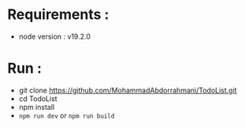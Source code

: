 # Requirements :
- node version : v19.2.0

# Run :
- git clone https://github.com/MohammadAbdorrahmani/TodoList.git
- cd TodoList
- npm install
- `npm run dev` or `npm run build`

